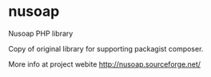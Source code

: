 nusoap
======

Nusoap PHP library 

Copy of original library for supporting packagist composer.

More info at project webite http://nusoap.sourceforge.net/


